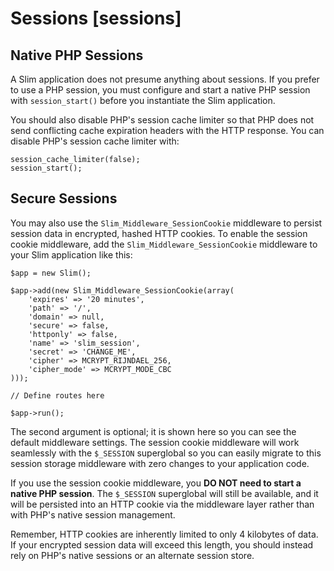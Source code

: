 # Sessions [sessions] #

## Native PHP Sessions ##

A Slim application does not presume anything about sessions. If you prefer to use a PHP session, you must configure and start a native PHP session with `session_start()` before you instantiate the Slim application.

You should also disable PHP's session cache limiter so that PHP does not send conflicting cache expiration headers with the HTTP response. You can disable PHP's session cache limiter with:

    session_cache_limiter(false);
    session_start();

## Secure Sessions ##

You may also use the `Slim_Middleware_SessionCookie` middleware to persist session data in encrypted, hashed HTTP cookies. To enable the session cookie middleware, add the `Slim_Middleware_SessionCookie` middleware to your Slim application like this:

    $app = new Slim();

    $app->add(new Slim_Middleware_SessionCookie(array(
        'expires' => '20 minutes',
        'path' => '/',
        'domain' => null,
        'secure' => false,
        'httponly' => false,
        'name' => 'slim_session',
        'secret' => 'CHANGE_ME',
        'cipher' => MCRYPT_RIJNDAEL_256,
        'cipher_mode' => MCRYPT_MODE_CBC
    )));

    // Define routes here

    $app->run();

The second argument is optional; it is shown here so you can see the default middleware settings. The session cookie middleware will work seamlessly with the `$_SESSION` superglobal so you can easily migrate to this session storage middleware with zero changes to your application code.

If you use the session cookie middleware, you **DO NOT need to start a native PHP session**. The `$_SESSION` superglobal will still be available, and it will be persisted into an HTTP cookie via the middleware layer rather than with PHP's native session management.

Remember, HTTP cookies are inherently limited to only 4 kilobytes of data. If your encrypted session data will exceed this length, you should instead rely on PHP's native sessions or an alternate session store.